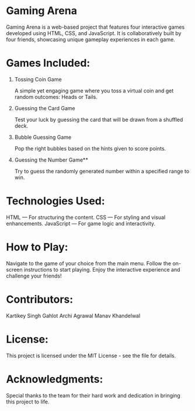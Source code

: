 # Gaming Arena

Gaming Arena is a web-based project that features four interactive games developed using HTML, CSS, and JavaScript. It is collaboratively built by four friends, showcasing unique gameplay experiences in each game.


# Games Included:

1. Tossing Coin Game

   A simple yet engaging game where you toss a virtual coin and get random outcomes: Heads or Tails.

2. Guessing the Card Game

   Test your luck by guessing the card that will be drawn from a shuffled deck.

3. Bubble Guessing Game

   Pop the right bubbles based on the hints given to score points.

4. Guessing the Number Game**

   Try to guess the randomly generated number within a specified range to win.


# Technologies Used:

HTML — For structuring the content.
CSS — For styling and visual enhancements.
JavaScript — For game logic and interactivity.


 

# How to Play:

Navigate to the game of your choice from the main menu.
Follow the on-screen instructions to start playing.
Enjoy the interactive experience and challenge your friends!



# Contributors:

Kartikey Singh Gahlot
Archi Agrawal
Manav Khandelwal



# License:

This project is licensed under the MIT License - see the  file for details.



# Acknowledgments:

Special thanks to the team for their hard work and dedication in bringing this project to life.
